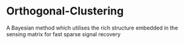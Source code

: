 # Orthogonal-Clustering
A Bayesian method which utilises the rich structure embedded in the sensing matrix for fast sparse signal recovery
